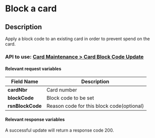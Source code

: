 # Block a card

## Description

Apply a block code to an existing card in order to prevent spend on the card.

### API to use: [Card Maintenance > Card Block Code Update](../api/?type=post&path=/fv_emea/v1/cardBlockCodeUpdate)

#### Relevant request variables

| Field Name       | Description                               |
|------------------|-------------------------------------------|
| **cardNbr**      | Card number                               |
| **blockCode**    | Block code to be set                      |
| **rsnBlockCode** | Reason code for this block code(optional) |

#### Relevant response variables

A successful update will return a response code 200.

